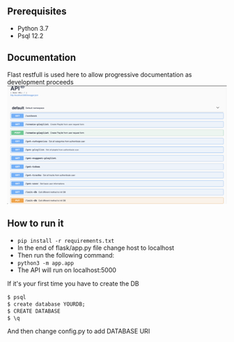 
## Prerequisites

-   Python 3.7
-   Psql 12.2

## Documentation
Flast restfull is used here to allow progressive documentation as development proceeds
![alt text](./documentation/flask-restufl.png)

## How to run it
-   `pip install -r requirements.txt`
-   In the end of flask/app.py file change host to localhost
-   Then run the following command:
-   `python3 -m app.app`
-   The API will run on localhost:5000

If it's your first time you have to create the DB
```
$ psql
$ create database YOURDB;
$ CREATE DATABASE
$ \q
```
And then change config.py to add DATABASE URI